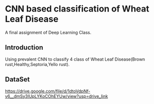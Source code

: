 # CNN based classification of Wheat Leaf Disease

A final assignment of Deep Learning Class.

## Introduction

Using prevalent CNN to classify 4 class of Wheat Leaf Disease(Brown rust,Healthy,Septoria,Yello rust).

## DataSet
https://drive.google.com/file/d/1dtoVdpNf-v6__dmSy3lUpLYKoCOhEYUw/view?usp=drive_link

